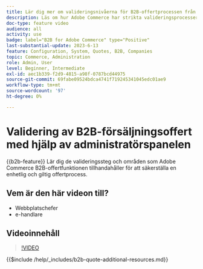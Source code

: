 ```yaml
---
title: Lär dig mer om valideringsnivåerna för B2B-offertprocessen från administratörspanelen
description: Läs om hur Adobe Commerce har strikta valideringsprocesser.  I den här videosjälvstudien demonstreras valideringsprocessen från Adobe Commerce admin-panelen för att säkerställa att offertproceduren är giltig och konsekvent
doc-type: feature video
audience: all
activity: use
badge: label="B2B for Adobe Commerce" type="Positive"
last-substantial-update: 2023-6-13
feature: Configuration, System, Quotes, B2B, Companies
topic: Commerce, Administration
role: Admin, User
level: Beginner, Intermediate
exl-id: aec1b339-f2d9-4815-a98f-0787bcd44975
source-git-commit: 69fabe09524bdca4741f719245341045edc01ae9
workflow-type: tm+mt
source-wordcount: '97'
ht-degree: 0%

---
```


# Validering av B2B-försäljningsoffert med hjälp av administratörspanelen

{{b2b-feature}}
Lär dig de valideringssteg och områden som Adobe Commerce B2B-offertfunktionen tillhandahåller för att säkerställa en enhetlig och giltig offertprocess.

## Vem är den här videon till?

- Webbplatschefer
- e-handlare

## Videoinnehåll

>[!VIDEO](https://video.tv.adobe.com/v/3420413?learn=on)

{{$include /help/_includes/b2b-quote-additional-resources.md}}
